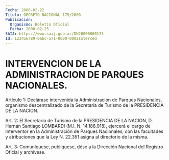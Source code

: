 ```yaml
---
Fecha: 2000-02-22
Título: DECRETO NACIONAL 175/2000
Publicación:
  Organismo: Boletín Oficial
  Fecha: 2000-02-25
SAIJ: https://www.saij.gob.ar/DN20000000175
Id: 123456789-0abc-571-0000-0002soterced
---
```

# INTERVENCION DE LA ADMINISTRACION DE PARQUES NACIONALES.

<a id="1"></a>
Artículo  1: Declárase intervenida la Administración  de  Parques Nacionales,  organismo descentralizado de la Secretaría de Turismo de la PRESIDENCIA DE LA NACION.

<a id="2"></a>
Art. 2: El Secretario  de Turismo de la PRESIDENCIA DE LA NACION, D. Hernán Santiago LOMBARDI (M.I. N. 14.188.918), ejercerá el cargo de Interventor en la Administración  de Parques Nacionales, con las facultades y atribuciones que la Ley N. 22.351 asigna al directorio de la misma.

<a id="3"></a>
Art. 3: Comuníquese, publíquese, dése a  la Dirección Nacional del Registro  Oficial  y  archívese.
